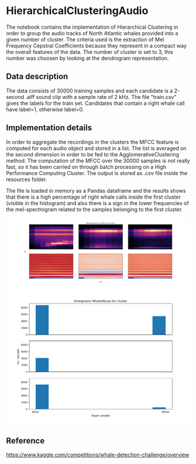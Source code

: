 # HierarchicalClusteringAudio
The notebook contains the implementation of Hierarchical Clustering in order to group the audio tracks of North Atlantic whales provided into a 
given number of cluster. The criteria used is the extraction of Mel Frequency Cepstral Coefficients because they 
represent in a compact way the overall features of the data. The number of cluster is set to 3, this number was 
choosen by looking at the dendrogram representation.

## Data description
The data consists of 30000 training samples and each candidate is a 2-second .aiff sound clip with a sample rate of 2 kHz. The file "train.csv" gives the labels for the train set.
Candidates that contain a right whale call have label=1, otherwise label=0.

## Implementation details
In order to aggregate the recordings in the clusters the MFCC feature is computed for each audio object and stored in a list.
The list is averaged on the second dimension in order to be fed to the AgglomerativeClustering method.
The computation of the MFCC over the 30000 samples is not really fast, so it has been carried on through batch processing 
on a High Performance Computing Cluster. The output is stored as .csv file inside the resources folder.

The file is loaded in memory as a Pandas dataframe and the results shows that there is a high percentage of right whale calls 
inside the first cluster (visible in the histogram) and also there is a sign in the lower frequencies of the mel-spectrogram 
related to the samples belonging to the first cluster.

![spectrograms](output/mels_mfccs_for_cluster.png)
![histogram](output/HistogramMfccWith3Clusters.png)

## Reference 
https://www.kaggle.com/competitions/whale-detection-challenge/overview
